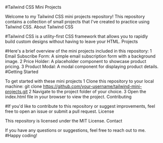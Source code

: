 #Tailwind CSS Mini Projects

Welcome to my Tailwind CSS mini projects repository! This repository contains a collection of small projects that I've created to practice using Tailwind CSS.
About Tailwind CSS

#Tailwind CSS is a utility-first CSS framework that allows you to rapidly build custom designs without having to leave your HTML.
Projects

#Here's a brief overview of the mini projects included in this repository:
 1 Email Subscribe Form: A simple email subscription form with a background image.
 2 Price Holder: A placeholder component to showcase product pricing.
 3 Product Modal: A modal component for displaying product details.
#Getting Started

To get started with these mini projects
 1 Clone this repository to your local machine:
git clone https://github.com/your-username/tailwind-mini-projects.git
 2 Navigate to the project folder of your choice.
 3 Open the index.html file in your browser to view the project.
Contributing

#If you'd like to contribute to this repository or suggest improvements, feel free to open an issue or submit a pull request.
License

This repository is licensed under the MIT License.
Contact

If you have any questions or suggestions, feel free to reach out to me.
#Happy coding!
